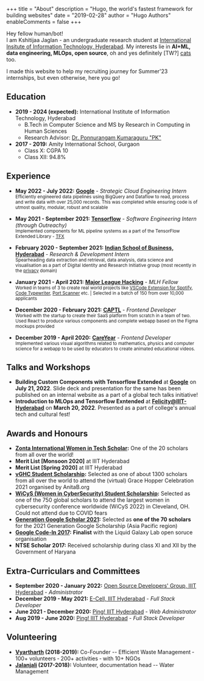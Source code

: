 +++
title = "About"
description = "Hugo, the world's fastest framework for building websites"
date = "2019-02-28"
author = "Hugo Authors"
enableComments = false
+++



Hey fellow human/bot!\
I am Kshitijaa Jaglan - an undergraduate research student at [International Insitute of Information Technology, Hyderabad](https://www.iiit.ac.in/). My interests lie in **AI+ML, data engineering, MLOps, open source**, oh and yes definitely \[TW?\] [cats](https://cataas.com/cat/gif) too.

I made this website to help my recruiting journey for Summer'23 internships, but even otherwise, here you go!

## Education
- **2019 - 2024 (expected):** International Institute of Information Technology, Hyderabad
    - B.Tech in Computer Science and MS by Research in Computing in Human Sciences
    - Research Advisor: [Dr. Ponnurangam Kumaraguru "PK"](https://scholar.google.com/citations?user=MfzQyP8AAAAJ&hl=en)
- **2017 - 2019:** Amity International School, Gurgaon
    - Class X: CGPA 10
    - Class XII: 94.8%

## Experience

- **May 2022 - July 2022:** [**Google**](https://about.google/) - *Strategic Cloud Engineering Intern* \
<sub>Efficiently engineered data pipelines using BigQuery and Dataflow to read, process and write data with over 25,000 records. This was completed while ensuring code is of utmost quality, modular, robust and scalable</sub>

- **May 2021 - September 2021:** [**Tensorflow**](https://www.outreachy.org/alums/2021-05/) - *Software Engineering Intern (through Outreachy)* \
<sub>Implemented components for ML pipeline systems as a part of the TensorFlow Extended Library - [TFX](https://www.tensorflow.org/tfx) </sub>

- **February 2020 - September 2021:** [**Indian School of Business, Hyderabad**](https://diri.isb.edu/en/our-people.html) - *Research & Development Intern* \
<sub>Spearheading data extraction and retrieval, data analysis, data science and visualisation as a part of Digital Identity and Research Initiative group (most recently in the [privacy](https://diri.isb.edu/en/research/privacy.html) domain) </sub>

- **January 2021 - April 2021:** [**Major League Hacking**](https://fellowship.mlh.io/) - *MLH Fellow* \
<sub>Worked in teams of 3 to create real world projects like [VSCode Extension for Spotify](https://github.com/larkinds/Spotify.MLH/), [Code Typewriter](https://github.com/deutranium/TypeWriter.MLH/), [Port Scanner](https://github.com/deutranium/Port-Scanner) etc. | Selected in a batch of 150 from over 10,000 applicants</sub>

- **December 2020 - February 2021:** [**CAPTL**](https://www.linkedin.com/company/captl/about/) - *Frontend Developer* \
<sub>Worked with the startup to create their SaaS platform from scratch in a team of two. Used React to produce various components and complete webapp based on the Figma mockups provided</sub>


- **December 2019 - April 2020:** [**CareYear**](https://github.com/careyear) - *Frontend Developer* \
<sub>Implemented various visual algorithms related to mathematics, physics and computer science for a webapp to be used by educators to create animated educational videos.</sub>

## Talks and Workshops
- **Building Custom Components with Tensorflow Extended** at **[Google](https://about.google/)** on **July 21, 2022**. Slide deck and presentation for the same has been published on an internal website as a part of a global tech talks initiative!
- **Introduction to MLOps and Tensorflow Exntended** at **[Felicity@IIIT-Hyderabad](https://felicity.iiit.ac.in/workshops)** on **March 20, 2022**. Presented as a part of college's annual tech and cultural fest!

<!-- ## Projects
You may view my projects **[here](/projects)** -->

## Awards and Honours
- **[Zonta International Women in Tech Scholar](https://www.zonta.org/Web/Programs/Education/Women_in_Technology_Scholarship.aspx):** One of the 20 scholars from all over the world!
- **Merit List [Monsoon 2020]** at IIIT Hyderabad
- **Merit List [Spring 2020]** at IIIT Hyderabad
- **[vGHC Student Scholarship](https://ghc.anitab.org/attend/scholarships/academics/):** Selected as one of about 1300 scholars from all over the world to attend the (virtual) Grace Hopper Celebration 2021 organised by AnitaB.org
- **[WiCyS (Women in CyberSecurity) Student Scholarship](https://www.wicys.org/events/wicys-2022/):** Selected as one of the 750 global scholars to attend the largest women in cybersecurity conference worldwide (WiCyS 2022) in Cleveland, OH. Could not attend due to COVID fears
- **[Generation Google Scholar 2021](https://buildyourfuture.withgoogle.com/scholarships/generation-google-scholarship-apac/):** Selected as **one of the 70 scholars** for the 2021 Generation Google Scholarship (Asia Pacific region)
- **[Google Code-In 2017](https://drive.google.com/file/d/0B11f3dEvKGEJSHM0NkVnMjVFaHotWUxVWmtZcmZYTHFMbnp3/view?usp=sharing):** **Finalist** with the Liquid Galaxy Lab open soruce organisation
- **NTSE Scholar 2017:** Received scholarship during class XI and XII by the Government of Haryana

## Extra-Curriculars and Committees
- **September 2020 - January 2022:** [Open Source Developers' Group, IIIT Hyderabad](https://github.com/OSDG-IIITH) - *Administrator*
- **December 2019 - May 2021:** [E-Cell, IIIT Hyderabad](https://ecell.iiit.ac.in/) - *Full Stack Developer*
- **June 2021 - December 2020:** [Ping! IIIT Hyderabad](https://pingiiit.org/) - *Web Administrator*
- **Aug 2019 - June 2020:** [Ping! IIIT Hyderabad](https://pingiiit.org/) - *Full Stack Developer*

## Volunteering
- **[Vyartharth](https://www.facebook.com/vyartharthYP/) (2018-2019):** Co-Founder -- Efficient Waste Management ‑ 100+ volunteers ‑ 200+ activities ‑ with 10+ NGOs
- **[Jalanjali](https://www.facebook.com/Jalanjali) (2017-2018):** Volunteer, documentation head -- Water Management

